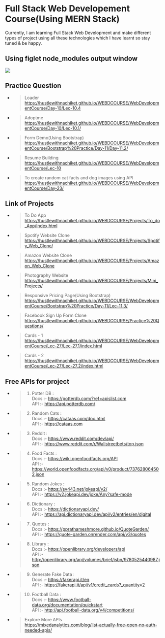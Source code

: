 ﻿# Full Stack Web Developement Course(Using MERN Stack)

Currently, I am learning Full Stack Web Development and make different types of project using all these technologies which I have learnt so stay tuned & be happy.

## Using figlet node_modules output window
<img src="https://github.com/Nachiket-2005/WEBDCOURSE/blob/main/BACKEND/MyProject/Second_Output.png"/>

 ## Practice Question
 
 - > Loader<br>https://hustlewithnachiket.github.io/WEBDCOURSE/WebDevelopmentCourse/Day-10/Lec-10.4
 - > Adoptme<br>https://hustlewithnachiket.github.io/WEBDCOURSE/WebDevelopmentCourse/Day-10/Lec-10.1/
 - > Form Demo(Using Bootstrap)<br>https://hustlewithnachiket.github.io/WEBDCOURSE/WebDevelopmentCourse/Bootstrap%20Practice/Day-11/Day-11.2/
 - > Resume Building<br>https://hustlewithnachiket.github.io/WEBDCOURSE/WebDevelopmentCourse/Lec-10 
 - > To create random cat facts and dog images using API<br>https://hustlewithnachiket.github.io/WEBDCOURSE/WebDevelopmentCourse/Day-23/ 
## Link of Projects

- >  To Do App<br>https://hustlewithnachiket.github.io/WEBDCOURSE/Projects/To_do_App/index.html 
- >  Spotify Website Clone<br>https://hustlewithnachiket.github.io/WEBDCOURSE/Projects/Spotify_Web_Clone/
- >  Amazon Website Clone<br>https://hustlewithnachiket.github.io/WEBDCOURSE/Projects/Amazon_Web_Clone
- >  Photography Website<br>https://hustlewithnachiket.github.io/WEBDCOURSE/Projects/Mini_Projects/
- >  Responsive Pricing Page(Using Bootstrap)<br>https://hustlewithnachiket.github.io/WEBDCOURSE/WebDevelopmentCourse/Bootstrap%20Practice/Day-11/Lec-11.3/
- >  Facebook Sign Up Form Clone<br>https://hustlewithnachiket.github.io/WEBDCOURSE/Practice%20Questions/
- >  Cards - 1<br>https://hustlewithnachiket.github.io/WEBDCOURSE/WebDevelopmentCourse/Lec-27/Lec-27.1/index.html
- >  Cards - 2<br>https://hustlewithnachiket.github.io/WEBDCOURSE/WebDevelopmentCourse/Lec-27/Lec-27.2/index.html

## Free APIs for project
- > 1. Potter DB : <br>
    Docs :- https://potterdb.com/?ref=apislist.com <br>
    API :- https://api.potterdb.com/
- > 2. Random Cats : <br>
    Docs :- https://cataas.com/doc.html <br>
    API :- https://cataas.com
- > 3. Reddit : <br>
    Docs :- https://www.reddit.com/dev/api/ <br>
    API :- https://www.reddit.com/r/Wallstreetbets/top.json
- > 4. Food Facts : <br>
    Docs :- https://wiki.openfoodfacts.org/API <br>
    API :- https://world.openfoodfacts.org/api/v0/product/737628064502.json
- > 5. Random Jokes : <br>
    Docs :- https://sv443.net/jokeapi/v2/ <br>
    API :- https://v2.jokeapi.dev/joke/Any?safe-mode
- > 6. Dictionary : <br>
    Docs :- https://dictionaryapi.dev/ <br>
    API :- https://api.dictionaryapi.dev/api/v2/entries/en/digital
- > 7. Quotes : <br>
    Docs :- https://pprathameshmore.github.io/QuoteGarden/ <br>
    API :- https://quote-garden.onrender.com/api/v3/quotes
- > 8. Library : <br>
    Docs :- https://openlibrary.org/developers/api <br>
    API :- http://openlibrary.org/api/volumes/brief/isbn/9780525440987.json
- > 9. Generate Fake Data : <br>
    Docs :- https://fakerapi.it/en <br>
    API :- https://fakerapi.it/api/v1/credit_cards?_quantity=2
- > 10. Football Data : <br>
    Docs :- https://www.football-data.org/documentation/quickstart <br>
    API :- http://api.football-data.org/v4/competitions/
- > Explore More APIs <br>https://mixedanalytics.com/blog/list-actually-free-open-no-auth-needed-apis/
